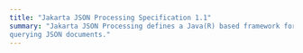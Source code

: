 ```yaml
---
title: "Jakarta JSON Processing Specification 1.1"
summary: "Jakarta JSON Processing defines a Java(R) based framework for parsing, generating, transforming, and
querying JSON documents."
---
```

